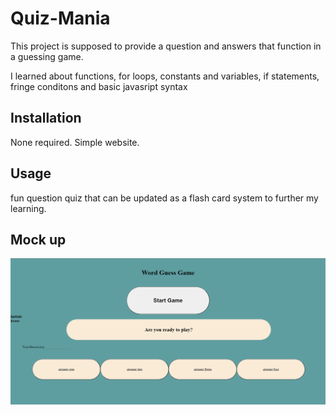 # Quiz-Mania

This project is supposed to provide a question and answers that function in a guessing game. 

I learned about functions, for loops, constants and variables, if statements, fringe conditons and basic javasript syntax

## Installation 

None required. Simple website. 

## Usage

fun question quiz that can be updated as a flash card system to further my learning. 

## Mock up 

![mock-up](quiz-mania-mockup.png)